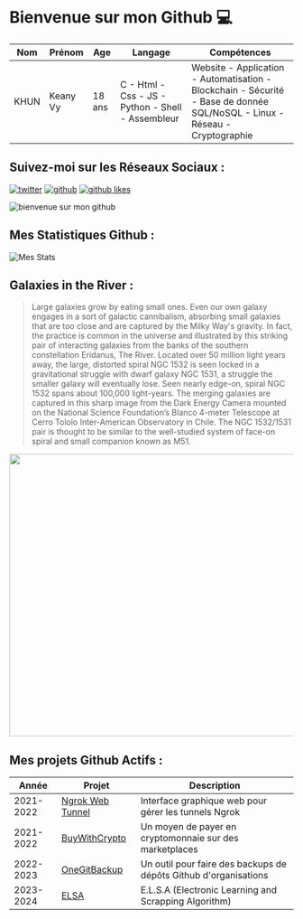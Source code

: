 # Bienvenue sur mon Github 💻
| Nom | Prénom | Age | Langage | Compétences |
|---  |---     |---  |---      |---
| KHUN | Keany Vy | 18 ans | C - Html - Css - JS - Python - Shell - Assembleur | Website - Application - Automatisation - Blockchain - Sécurité - Base de donnée SQL/NoSQL - Linux - Réseau - Cryptographie |

## Suivez-moi sur les Réseaux Sociaux :
[![twitter](https://img.shields.io/twitter/follow/thisiskeanyvy?style=social)](https://twitter.com/thisiskeanyvy)
[![github](https://img.shields.io/github/followers/thisiskeanyvy?style=social)](https://github.com/thisiskeanyvy?tab=followers)
[![github likes](https://img.shields.io/github/stars/thisiskeanyvy?style=social)](https://github.com/thisiskeanyvy)

![bienvenue sur mon github](https://thisiskeanyvy-hosting.pages.dev/banner.gif)

## Mes Statistiques Github :
![Mes Stats](https://github-readme-stats.vercel.app/api?username=thisiskeanyvy&show_icons=true&theme=radical)

## Galaxies in the River :

> Large galaxies grow by eating small ones. Even our own galaxy engages in a sort of galactic cannibalism, absorbing small galaxies that are too close and are captured by the Milky Way's gravity. In fact, the practice is common in the universe and illustrated by this striking pair of interacting galaxies from the banks of the southern constellation Eridanus, The River. Located over 50 million light years away, the large, distorted spiral NGC 1532 is seen locked in a gravitational struggle with dwarf galaxy NGC 1531, a struggle the smaller galaxy will eventually lose. Seen nearly edge-on, spiral NGC 1532 spans about 100,000 light-years. The merging galaxies are captured in this sharp image from the Dark Energy Camera mounted on the National Science Foundation’s Blanco 4-meter Telescope at Cerro Tololo Inter-American Observatory in Chile. The NGC 1532/1531 pair is thought to be similar to the well-studied system of face-on spiral and small companion known as M51.

<img src='https://apod.nasa.gov/apod/image/2307/noirlab2321a_ngc1532_1024.jpg' width="800" height="500"/>

## Mes projets Github Actifs :
| Année | Projet | Description |
|---   |---     |---          |
| 2021-2022 | [Ngrok Web Tunnel](https://github.com/thisiskeanyvy/ngrok-web-manager) | Interface graphique web pour gérer les tunnels Ngrok |
| 2021-2022 | [BuyWithCrypto](https://github.com/BuyWithCrypto) | Un moyen de payer en cryptomonnaie sur des marketplaces |
| 2022-2023 | [OneGitBackup](https://github.com/BuyWithCrypto/OneGitBackup) | Un outil pour faire des backups de dépôts Github d'organisations |
| 2023-2024 | [ELSA](https://github.com/thisiskeanyvy/ELSA) | E.L.S.A (Electronic Learning and Scrapping Algorithm) |